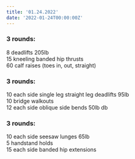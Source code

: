 ```yaml
---
title: '01.24.2022'
date: '2022-01-24T00:00:00Z'
---
```


### 3 rounds:      
8 deadlifts 205lb     
15 kneeling banded hip thrusts    
60 calf raises (toes in, out, straight)           

### 3 rounds:      
10 each side single leg straight leg deadlifts 95lb          
10 bridge walkouts       
12 each side oblique side bends 50lb db            

### 3 rounds:      
10 each side seesaw lunges 65lb          
5 handstand holds        
15 each side banded hip extensions      